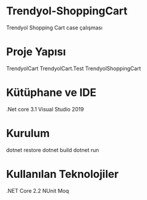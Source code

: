# Trendyol-ShoppingCart
Trendyol Shopping Cart case çalışması

# Proje Yapısı
TrendyolCart
TrendyolCart.Test
TrendyolShoppingCart

# Kütüphane ve IDE
.Net core 3.1
Visual Studio 2019

# Kurulum
dotnet restore
dotnet build
dotnet run

# Kullanılan Teknolojiler
.NET Core 2.2
NUnit
Moq
